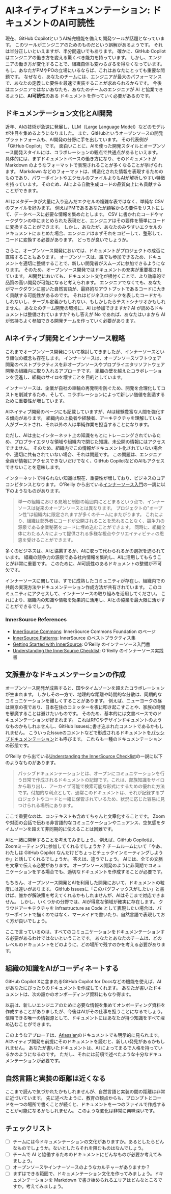 # AIネイティブドキュメンテーション: ドキュメントのAI可読性

現在、GitHub CopilotというAI補完機能を備えた開発ツールが話題となっています。
このツールがエンジニアのためのものだという誤解があるようです。
それは半分正しいといえますが、半分間違いでもあります。
確かに、GitHub Copilotはエンジニアの働き方を変える驚くべき能力を持っています。
しかし、エンジニアの働き方が変化することで、組織自体も変わらざるを得なくなっています。
もし、あなたがPMやPOの立場にいるならば、これはあなたにとっても重要な問題です。
なぜなら、あなたのチームには、エンジニアが最大のパフォーマンスで、あなたの定義した要件を最速で実装することが求められるからです。
今後はエンジニアではないあなたも、あなたのチームのエンジニアが AI と協業できるように、**AI可読性**のある ドキュメントを作っていく必要があるのです。

## ドキュメンテーション文化とAI開発

近年、AIの技術が急速に発展し、LLM（Large Language Model）などのモデルが注目を集めるようになりました。
また、GitHubというオープンソースの開発プラットフォームも、AI開発の分野に手を出しています。
その代表例が「GitHub Copilot」です。
面白いことに、AIを使った開発スタイルとオープンソース開発スタイルには、コラボレーションの観点で共通点があるといえます。
具体的には、まずドキュメントベースの働き方になり、そのドキュメントが Markdown のようなフォーマットで表現されることが多くなることが挙げられます。
Markdown などのフォーマットは、構造化された情報を表現するためのものであり、パワーポイントやエクセルのファイルよりもAIが解析しやすい特徴を持っています。
そのため、AIによる自動生成コードの品質向上にも貢献することができます。

AI はメタデータが大量に入り込んだエクセルの複雑な表ではなく、単純な CSV のファイルを好みます。
例えばPMであるあなたが顧客からの要件をリストにして、データベースに必要な情報を集めたとします。
CSV に書かれたコードやマークダウンの中にまとめられた表現だと、エンジニアはその要件を簡単にコードに変換することができます。
しかし、あなたが、あなたのみやすいエクセルのドキュメントにまとめた場合、エンジニアはまずそれをコピーして、整形して、コードに変換する必要があります。
どっちが良いでしょうか。

さらに、オープンソース開発においては、ドキュメントがプロジェクトの成否に直結することもあります。
オープンソースは、誰でも参加できるため、ドキュメントを適切に整備することで、新しい開発者がスムーズに参加できるようになります。
そのため、オープンソース開発ではドキュメントの充実が重要視されています。
AI開発においても、ドキュメント文化が根付くことで、より効率的で品質の高い開発が可能になると考えられます。
エンジニアでなくても、あなたがマークダウンに書いた自然言語が、最終的なアウトプットであるコードに大きく貢献する可能性があるのです。
それはビジネスロジックを表したコードかもしれないし、テーブル定義かもしれない、もしかしたらテストシナリオかもしれません。
あなたのチーム開発の環境に、AI は参加できますか?
AI が読めるドキュメントは整備されていますか?
もし答えが No であれば、あなたはいまから AI が気持ちよく参加できる開発チームを作っていく必要があります。

## AIネイティブ開発とインナーソース戦略

これまでオープンソース開発について検討してきましたが、インナーソースという類似の概念も存在します。
インナーソースは、オープンソースソフトウェア開発のベストプラクティスを非オープンソースやプロプライエタリソフトウェア開発の組織内に取り入れるアプローチです。
組織の壁を越えたコラボレーションを促進し、組織のサイロを壊すことを目的としています。

インナーソースは、企業が自社の車輪の再発明を防ぐため、開発を合理化してコストを削減するため、そして、コラボレーションによって新しい価値を創造するために重要性が増しています。

AIネイティブ開発のページにも記載していますが、AIは経験豊富な人間を強化する傾向があります。
組織内の上級者や経験者、アーキテクチャを理解している人がブーストされ、それ以外の人は単純作業を担当することになります。

ただし、AIは主にインターネット上の知識をもとにトレーニングされているため、プロプライエタリな領域や組織内で閉じた知識、未公開の情報にはアクセスできません。
そのため、組織内でこの情報がドキュメント化されていない場合や、適切に共有されていない場合、それは問題です。
この問題は、エンジニア全員が情報にアクセスできないだけでなく、GitHub CopilotなどのAIもアクセスできないことを意味します。

インターネットで得られない知識は現在、重要性が増しており、ビジネスのコアコンピタンスとなります。
O'Reilly から出ている[インナーソース入門](https://innersourcecommons.org/ja/learn/books/getting-started-with-innersource/)の一説に以下のようなものがあります。

> 単一の組織における見地と制御の範囲内にとどまるという点で、インナーソースは従来のオープンソースとは異なります。 プロジェクトの"オープン性"は組織内に限定されますが多くのチームにまたがります。 これにより、組織は部外者にコードが公開されることを恐れることなく、競争力の源泉である企業秘密をコードに埋め込むことができます。 同時に、組織全体にわたる人々によって提供される多様な視点やクリエイティビティの恩恵を受けることができます。

多くのビジネスは、AIと協業するか、AIに取って代わられるかの選択を迫られています。
組織の競争力の源泉である社内情報を集約し、AIに活用してもらうことが非常に重要です。
このために、AI可読性のあるドキュメントの整備が不可欠です。

インナーソースに関しては、すでに成熟したコミュニティが存在し、組織内での共創の実現方法やドキュメンテーション作成方法が共有されています。
このコミュニティにアクセスして、インナーソースの取り組みを活用してください。
これにより、組織内の知識や情報を効果的に活用し、AIとの協業を最大限に活かすことができるでしょう。

### InnerSource References

- [InnerSource Commons](https://innersourcecommons.org/ja): InnerSource Commons Foundation のページ
- [InnerSource Patterns](https://patterns.innersourcecommons.org/v/ja/): InnerSource のベストプラクティス集
- [Getting Started with InnerSource](https://innersourcecommons.org/ja/learn/books/getting-started-with-innersource/): O'Reilly のインナーソース入門書
- [Understanding the InnerSource Checklist](https://jp-contents.innersourcecommons.org/v/understanding-the-innersource-checklist/): O'Reilly のインナーソース実践書

## 文脈豊かなドキュメンテーションの作成

オープンソース開発が成熟すると、国やタイムゾーンを超えたコラボレーションが生まれます。
しかしその一方で、地理的な距離や時間的な分散は、同期的なコミュニケーションを難しくすることがあります。
例えば、ニューヨークの昼は東京の夜であり、日本在住のコミッターを夜に叩き起こすことや、家族の時間を邪魔することは避けたいものです。
そのため、基本的には文書ベースでのドキュメンテーションが好まれます。
これはRFCやデザインドキュメントのようなものかもしれませんし、GitHub Issuesに書き込まれたコメントであるかもしれません。
こういったIssueのコメントなどで形成されるドキュメントを[パッシブドキュメンテーション](https://www.oreilly.com/library/view/understanding-the-innersource/9781491986899/ch04.html)とも呼びます。
これらも一種のドキュメンテーションの形態です。

O'Reilly から出ている[Understanding the InnerSource Checklist](https://innersourcecommons.org/ja/learn/books/getting-started-with-innersource/)の一説に以下のようなものがあります。

> パッシブドキュメンテーションとは、オープンにコミュニケーションを行う日常で作成されるドキュメントの記録です。これは、部族知識をサイロから取り出し、アーカイブ可能で検索可能な形式にするための優れた方法です。付加的な利点として、通常このドキュメントは、それが記録するプロジェクトやコードと一緒に保管されているため、状況に応じた容易に見つけられる場所にあります。

ここで重要なのは、コンテキストも含めてちゃんと文章化することです。
Zoomや対面の会話で伝わる非言語的なコミュニケーションやニュアンス、空気感をタイムゾーンを超えて非同期的に伝えることは困難です。

AIと一緒に開発することを考えてみましょう。
例えば、GitHub Copilotは、Zoomミーティングに参加してくれるでしょうか？
チームルームにいて「やあ、わたしは GitHub Copilot なんだけどちょっとチェックインミーティングしようか」と話してくれるでしょうか。
答えは、違うでしょう。
AIには、全ての文脈を文章で伝える必要があります。
オープンソース開発のように非同期でコミュニケーションをする場合でも、適切なドキュメントを作成することが必要です。

もちろん、オープンソース開発とAIを利用した開発において、ドキュメントの粒度には違いがあります。
GitHub Issuesに「このバグフィックスがしたい」と書けば、誰かが解決策を考えてくれるかもしれませんが、AIはそこまで対応できません。
しかし、いくつかの分野では、AIが得意な領域が確実に存在します。
クラウドアーキテクチャを Infrastructure as Code として表現したい場合は、パワーポイントで描くのではなく、マーメイドで書いたり、自然言語で表現しておく方が良いでしょう。

ここで言っているのは、すべてのコミュニケーションをドキュメンテーションする必要があるわけではないということです。
あなたとあなたのチームは、どのレベルのドキュメントをどのように、どの場所で残すのかを考える必要があります。

## 組織の知識をAIがコーディネートする

GitHub Copilot Xに含まれるGitHub Copilot for Docsなどの機能を使えば、AIがあなたにぴったりのドキュメントを作成してくれます。
あなたが書いたドキュメントは、次の誰かのオンボーディング資料にもなり得ます。

以前は、新しいエンジニアのために必要な情報を集めてオンボーディング資料を作成することがありましたが、今後はAIがその仕事を担うことになるでしょう。
信頼できる唯一の情報源として、ドキュメントにはあなたが持つ知識をすべて埋め込むことができます。

このようなアプローチは、[Atlassian](https://www.atlassian.com/ja/work-management/knowledge-sharing/documentation/importance-of-documentation)のドキュメントでも明示的に見られます。
AIネイティブ開発を前提にそのドキュメントを読むと、新しい発見があるかもしれません。
あなたが書いたドキュメントは、AI によってまるで人格を持っているかのようになるのです。
ただし、それには前項で述べたような十分なドキュメンテーションが必要です。

## 自然言語と実装の距離は近くなる

ここまで読んで気づかれたかもしれませんが、自然言語と実装の間の距離は非常に近づいています。
先に述べたように、教育の観点からも、プロンプトとコードを一つの場所で書くことが続くと、ドキュメントを一つのファイルで作成することが可能になるかもしれません。
このような変化は非常に興味深いです。

## チェックリスト

- [ ] チームには今ドキュメンテーションの文化がありますか。あるとしたらどんなものでしょうか。ないとしたらそれを阻むものはなんでしょう。
- [ ] チームで AI と協働するためのドキュメントにどんなものが必要か考えてみましょう。
- [ ] オープンソースやインナーソースのようなカルチャーがありますか？
- [ ] まずはできる範囲で、ドキュメンテーション文化を作ってみましょう。ドキュメンテーションを Markdown で書き始められるエリアはどんなところですか。考えてみましょう。
